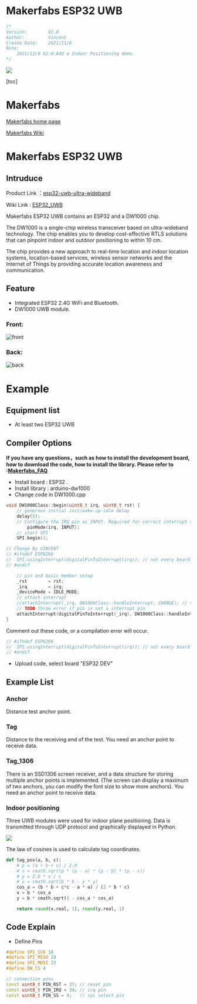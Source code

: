 # Makerfabs ESP32 UWB

```c++
/*
Version:		V2.0
Author:			Vincent
Create Date:	2021/11/6
Note:
	2021/12/9 V2.0:Add a Indoor Positioning demo.
*/
```
![](md_pic/main.jpg)


[toc]

# Makerfabs

[Makerfabs home page](https://www.makerfabs.com/)

[Makerfabs Wiki](https://makerfabs.com/wiki/index.php?title=Main_Page)

# Makerfabs ESP32 UWB
## Intruduce

Product Link ：[esp32-uwb-ultra-wideband](https://www.makerfabs.com/esp32-uwb-ultra-wideband.html) 

Wiki Link : [ESP32_UWB](https://www.makerfabs.com/wiki/index.php?title=ESP32_UWB) 

Makerfabs ESP32 UWB contains an ESP32 and a DW1000 chip.

The DW1000 is a single-chip wireless transceiver based on ultra-wideband technology. The chip enables you to develop cost-effective RTLS solutions that can pinpoint indoor and outdoor positioning to within 10 cm.

The chip provides a new approach to real-time location and indoor location systems, location-based services, wireless sensor networks and the Internet of Things by providing accurate location awareness and communication.




## Feature

- Integrated ESP32 2.4G WiFi and Bluetooth.
- DW1000 UWB module.


### Front:

![front](md_pic/front.jpg)

### Back:
![back](md_pic/back.jpg)


# Example

## Equipment list


- At least two ESP32 UWB


## Compiler Options

**If you have any questions，such as how to install the development board, how to download the code, how to install the library. Please refer to :[Makerfabs_FAQ](https://github.com/Makerfabs/Makerfabs_FAQ)**

- Install board : ESP32 .
- Install library : arduino-dw1000
- Change code in DW1000.cpp

```c++
void DW1000Class::begin(uint8_t irq, uint8_t rst) {
	// generous initial init/wake-up-idle delay
	delay(5);
	// Configure the IRQ pin as INPUT. Required for correct interrupt setting for ESP8266
    	pinMode(irq, INPUT);
	// start SPI
	SPI.begin();

// Change By VINCENT
// #ifndef ESP8266
// 	SPI.usingInterrupt(digitalPinToInterrupt(irq)); // not every board support this, e.g. ESP8266
// #endif

	// pin and basic member setup
	_rst        = rst;
	_irq        = irq;
	_deviceMode = IDLE_MODE;
	// attach interrupt
	//attachInterrupt(_irq, DW1000Class::handleInterrupt, CHANGE); // todo interrupt for ESP8266
	// TODO throw error if pin is not a interrupt pin
	attachInterrupt(digitalPinToInterrupt(_irq), DW1000Class::handleInterrupt, RISING); // todo interrupt for ESP8266
}
```

Comment out these code, or a compilation error will occur.

```c++
// #ifndef ESP8266
// 	SPI.usingInterrupt(digitalPinToInterrupt(irq)); // not every board support this, e.g. ESP8266
// #endif
```

- Upload code, select board "ESP32 DEV"


## Example List

### Anchor

Distance test anchor point.

### Tag

Distance to the receiving end of the test. You need an anchor point to receive data.

### Tag_1306

There is an SSD1306 screen receiver, and a data structure for storing multiple anchor points is implemented. (The screen can display a maximum of two anchors, you can modify the font size to show more anchors). You need an anchor point to receive data.



### Indoor positioning

Three UWB modules were used for indoor plane positioning. Data is transmitted through UDP protocol and graphically displayed in Python. 

![](md_pic/pos.jpg)

The law of cosines is used to calculate tag coordinates.

```python
def tag_pos(a, b, c):
    # p = (a + b + c) / 2.0
    # s = cmath.sqrt(p * (p - a) * (p - b) * (p - c))
    # y = 2.0 * s / c
    # x = cmath.sqrt(b * b - y * y)
    cos_a = (b * b + c*c - a * a) / (2 * b * c)
    x = b * cos_a
    y = b * cmath.sqrt(1 - cos_a * cos_a)

    return round(x.real, 1), round(y.real, 1)
```





## Code Explain

- Define Pins

```c++
#define SPI_SCK 18
#define SPI_MISO 19
#define SPI_MOSI 23
#define DW_CS 4

// connection pins
const uint8_t PIN_RST = 27; // reset pin
const uint8_t PIN_IRQ = 34; // irq pin
const uint8_t PIN_SS = 4;   // spi select pin
```

